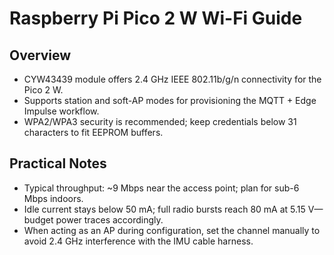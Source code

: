 ﻿# Raspberry Pi Pico 2 W Wi-Fi Guide

## Overview
- CYW43439 module offers 2.4 GHz IEEE 802.11b/g/n connectivity for the Pico 2 W.
- Supports station and soft-AP modes for provisioning the MQTT + Edge Impulse workflow.
- WPA2/WPA3 security is recommended; keep credentials below 31 characters to fit EEPROM buffers.

## Practical Notes
- Typical throughput: ~9 Mbps near the access point; plan for sub-6 Mbps indoors.
- Idle current stays below 50 mA; full radio bursts reach 80 mA at 5.15 V—budget power traces accordingly.
- When acting as an AP during configuration, set the channel manually to avoid 2.4 GHz interference with the IMU cable harness.
